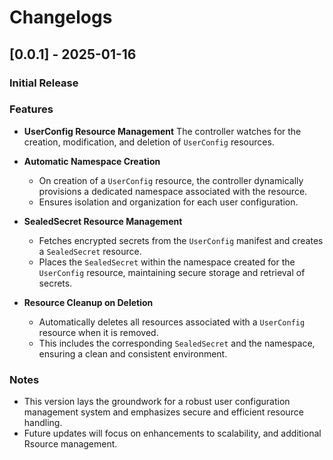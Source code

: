 # Changelogs

## [0.0.1] - 2025-01-16
### Initial Release

### Features

- **UserConfig Resource Management**
  The controller watches for the creation, modification, and deletion of `UserConfig` resources.

- **Automatic Namespace Creation**
  - On creation of a `UserConfig` resource, the controller dynamically provisions a dedicated namespace associated with the resource.
  - Ensures isolation and organization for each user configuration.

- **SealedSecret Resource Management**
  - Fetches encrypted secrets from the `UserConfig` manifest and creates a `SealedSecret` resource.
  - Places the `SealedSecret` within the namespace created for the `UserConfig` resource, maintaining secure storage and retrieval of secrets.

- **Resource Cleanup on Deletion**
  - Automatically deletes all resources associated with a `UserConfig` resource when it is removed.
  - This includes the corresponding `SealedSecret` and the namespace, ensuring a clean and consistent environment.

### Notes
- This version lays the groundwork for a robust user configuration management system and emphasizes secure and efficient resource handling.
- Future updates will focus on enhancements to scalability, and additional Rsource management.
